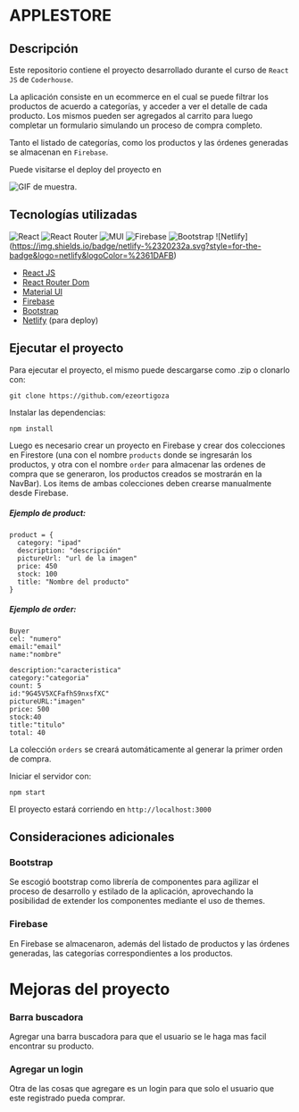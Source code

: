 # APPLESTORE

## Descripción

Este repositorio contiene el proyecto desarrollado durante el curso de `React JS` de `Coderhouse`.

La aplicación consiste en un ecommerce en el cual se puede filtrar los productos de acuerdo a categorías, y acceder a ver el detalle de cada producto. Los mismos pueden ser agregados al carrito para luego completar un formulario simulando un proceso de compra completo.

Tanto el listado de categorías, como los productos y las órdenes generadas se almacenan en `Firebase`.

Puede visitarse el deploy del proyecto en [](https://coder-vivas.vercel.app/)

![GIF de muestra.](/miapp/public/Gif.gif "Vista del proyecto.")

## Tecnologías utilizadas

![React](https://img.shields.io/badge/react-%2320232a.svg?style=for-the-badge&logo=react&logoColor=%2361DAFB) ![React Router](https://img.shields.io/badge/React_Router-CA4245?style=for-the-badge&logo=react-router&logoColor=white) ![MUI](https://img.shields.io/badge/MUI-%230081CB.svg?style=for-the-badge&logo=mui&logoColor=white) ![Firebase](https://img.shields.io/badge/firebase-%23039BE5.svg?style=for-the-badge&logo=firebase) ![Bootstrap](https://img.shields.io/badge/bootstrap-%2320232a.svg?style=for-the-badge&logo=bootstrap&logoColor=%2361DAFB) ![Netlify] (https://img.shields.io/badge/netlify-%2320232a.svg?style=for-the-badge&logo=netlify&logoColor=%2361DAFB)

* [React JS](https://reactjs.org/)
* [React Router Dom](https://reactrouter.com/)
* [Material UI](https://mui.com/)
* [Firebase](https://firebase.google.com/)
* [Bootstrap](https://getbootstrap.com/)
* [Netlify](https://www.netlify.com/) (para deploy)

## Ejecutar el proyecto

Para ejecutar el proyecto, el mismo puede descargarse como .zip o clonarlo con:

```
git clone https://github.com/ezeortigoza
```

Instalar las dependencias:

```
npm install
```

Luego es necesario crear un proyecto en Firebase y crear dos colecciones en Firestore (una con el nombre `products` donde se ingresarán los productos, y otra con el nombre `order` para almacenar las ordenes de compra que se generaron, los productos creados  se mostrarán en la NavBar). Los items de ambas colecciones deben crearse manualmente desde Firebase.

##### Ejemplo de product:
```
product = {
  category: "ipad"
  description: "descripción"
  pictureUrl: "url de la imagen"
  price: 450
  stock: 100
  title: "Nombre del producto"
}
```
##### Ejemplo de order:
```
Buyer
cel: "numero"
email:"email"
name:"nombre"

description:"caracteristica"
category:"categoria"
count: 5
id:"9G45V5XCFafhS9nxsfXC"
pictureURL:"imagen"
price: 500
stock:40
title:"titulo"
total: 40

```
La colección `orders` se creará automáticamente al generar la primer orden de compra.


 Iniciar el servidor con:

```
npm start
```

El proyecto estará corriendo en `http://localhost:3000`

## Consideraciones adicionales

### Bootstrap
Se escogió bootstrap como librería de componentes para agilizar el proceso de desarrollo y estilado de la aplicación, aprovechando la posibilidad de extender los componentes mediante el uso de themes.
### Firebase
En Firebase se almacenaron, además del listado de productos y las órdenes generadas, las categorías correspondientes a los productos.



# Mejoras del proyecto

### Barra buscadora
Agregar una barra buscadora para que el usuario se le haga mas facil encontrar su producto.

### Agregar un login
Otra de las cosas que agregare es un login para que solo el usuario que este registrado pueda comprar.